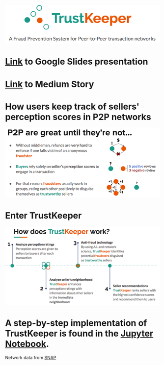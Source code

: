 ![Logo](img/TK_logo.png)


# [Link](https://docs.google.com/presentation/d/1TplnPlDbdKjA-SrWjFvGGwRKYZulaMy5LTtwBinsyNY/edit?usp=sharing) to Google Slides presentation

# [Link](https://medium.com/@jahir.brokenkite/fraud-prevention-in-peer-to-peer-p2p-transaction-networks-using-neural-nets-a-node-embedding-b14a99f8ba30) to Medium Story

# How users keep track of sellers' perception scores in P2P networks

![Score](img/TK_rating.png)

# Enter TrustKeeper

![How](img/TK_how.png)

# A step-by-step implementation of TrustKeeper is found in the [Jupyter Notebook](https://github.com/Jhird/TrustKeeper/blob/master/TrustKeeper_Bitcoin.ipynb).

Network data from [SNAP](http://snap.stanford.edu/data/index.html)
